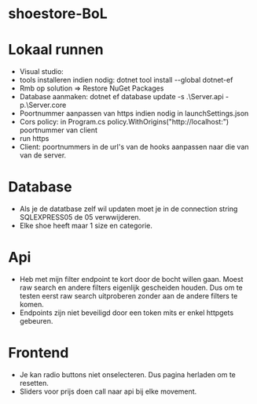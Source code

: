 # shoestore-BoL

# Lokaal runnen
- Visual studio:
- tools installeren indien nodig: dotnet tool install --global dotnet-ef
- Rmb op solution => Restore NuGet Packages
- Database aanmaken: dotnet ef database update -s .\Server.api -p.\Server.core
- Poortnummer aanpassen van https indien nodig in launchSettings.json
- Cors policy: in Program.cs policy.WithOrigins("http://localhost:") poortnummer van client
- run https
- Client: poortnummers in de url's van de hooks aanpassen naar die van van de server.

# Database
- Als je de datatbase zelf wil updaten moet je in de connection string SQLEXPRESS05 de 05 verwwijderen.
- Elke shoe heeft maar 1 size en categorie.

# Api
- Heb met mijn filter endpoint te kort door de bocht willen gaan. Moest raw search en andere filters eigenlijk gescheiden houden. Dus om te testen eerst raw search uitproberen zonder aan de andere filters te komen.
- Endpoints zijn niet beveiligd door een token mits er enkel httpgets gebeuren.

# Frontend
- Je kan radio buttons niet onselecteren. Dus pagina herladen om te resetten.
- Sliders voor prijs doen call naar api bij elke movement.
